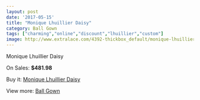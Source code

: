 ```yaml
---
layout: post
date: '2017-05-15'
title: "Monique Lhuillier Daisy"
category: Ball Gown
tags: ["charming","online","discount","lhuillier","custom"]
image: http://www.extralace.com/4392-thickbox_default/monique-lhuillier-daisy.jpg
---
```

Monique Lhuillier Daisy

On Sales: **$481.98**
<a href="https://www.extralace.com/ball-gown/2078-monique-lhuillier-daisy.html"><amp-img layout="responsive" width="600" height="600" src="//www.extralace.com/4392-thickbox_default/monique-lhuillier-daisy.jpg" alt="Monique Lhuillier Daisy 0" /></a>
<a href="https://www.extralace.com/ball-gown/2078-monique-lhuillier-daisy.html"><amp-img layout="responsive" width="600" height="600" src="//www.extralace.com/4393-thickbox_default/monique-lhuillier-daisy.jpg" alt="Monique Lhuillier Daisy 1" /></a>

Buy it: [Monique Lhuillier Daisy](https://www.extralace.com/ball-gown/2078-monique-lhuillier-daisy.html "Monique Lhuillier Daisy")

View more: [Ball Gown](https://www.extralace.com/3-ball-gown "Ball Gown")